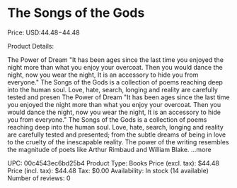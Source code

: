 # The Songs of the Gods

Price: USD:$44.48-$44.48

Product Details:

The Power of Dream "It has been ages since the last time you enjoyed the night more than what you enjoy your overcoat. Then you would dance the night, now you wear the night, It is an accessory to hide you from everyone." The Songs of the Gods is a collection of poems reaching deep into the human soul. Love, hate, search, longing and reality are carefully tested and presen The Power of Dream "It has been ages since the last time you enjoyed the night more than what you enjoy your overcoat. Then you would dance the night, now you wear the night, It is an accessory to hide you from everyone." The Songs of the Gods is a collection of poems reaching deep into the human soul. Love, hate, search, longing and reality are carefully tested and presented; from the subtle dreams of being in love to the cruelty of the inescapable reality. The power of the writing resembles the magnitude of poets like Arthur Rimbaud and William Blake. ...more

UPC: 00c4543ec6bd25b4
Product Type: Books
Price (excl. tax): $44.48
Price (incl. tax): $44.48
Tax: $0.00
Availability: In stock (14 available)
Number of reviews: 0